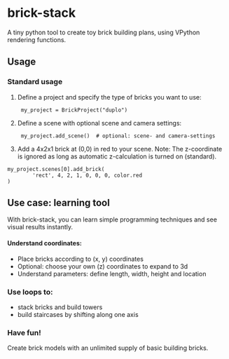 # brick-stack
A tiny python tool to create toy brick building plans, using VPython rendering functions.

## Usage
### Standard usage
1. Define a project and specify the type of bricks you want to use:

        my_project = BrickProject("duplo")

2. Define a scene with optional scene and camera settings:

        my_project.add_scene()  # optional: scene- and camera-settings

3. Add a 4x2x1 brick at (0,0) in red to your scene. Note: The z-coordinate is ignored as long as automatic z-calculation is turned on (standard).

```
my_project.scenes[0].add_brick(
        'rect', 4, 2, 1, 0, 0, 0, color.red
)
```

## Use case: learning tool
With brick-stack, you can learn simple programming techniques and see visual results instantly.

#### Understand coordinates:
- Place bricks according to (x, y) coordinates
- Optional: choose your own (z) coordinates to expand to 3d
- Understand parameters: define length, width, height and location

### Use loops to: 
- stack bricks and build towers
- build staircases by shifting along one axis

### Have fun!
Create brick models with an unlimited supply of basic building bricks.
